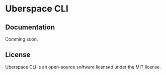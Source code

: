 # Uberspace CLI

## Documentation

Comming soon.

## License

Uberspace CLI is an open-source software licensed under the MIT license.
